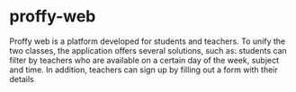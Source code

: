 # proffy-web
Proffy web is a platform developed for students and teachers. To unify the two classes, the application offers several solutions, such as: students can filter by teachers   who are available on a certain day of the week, subject and time. In addition, teachers can sign up by filling out a form with their details
